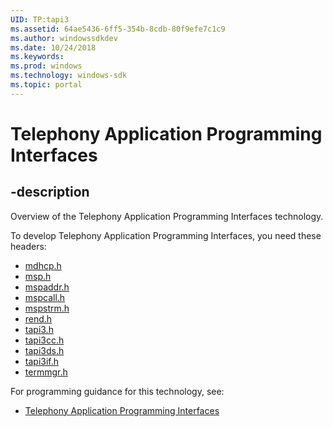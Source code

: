 ```yaml
---
UID: TP:tapi3
ms.assetid: 64ae5436-6ff5-354b-8cdb-80f9efe7c1c9
ms.author: windowssdkdev
ms.date: 10/24/2018
ms.keywords: 
ms.prod: windows
ms.technology: windows-sdk
ms.topic: portal
---
```


# Telephony Application Programming Interfaces

## -description

Overview of the Telephony Application Programming Interfaces technology.

To develop Telephony Application Programming Interfaces, you need these headers:

 * [mdhcp.h](../mdhcp/index.md)
 * [msp.h](../msp/index.md)
 * [mspaddr.h](../mspaddr/index.md)
 * [mspcall.h](../mspcall/index.md)
 * [mspstrm.h](../mspstrm/index.md)
 * [rend.h](../rend/index.md)
 * [tapi3.h](../tapi3/index.md)
 * [tapi3cc.h](../tapi3cc/index.md)
 * [tapi3ds.h](../tapi3ds/index.md)
 * [tapi3if.h](../tapi3if/index.md)
 * [termmgr.h](../termmgr/index.md)

For programming guidance for this technology, see:
* [Telephony Application Programming Interfaces](/windows/desktop/tapi)

